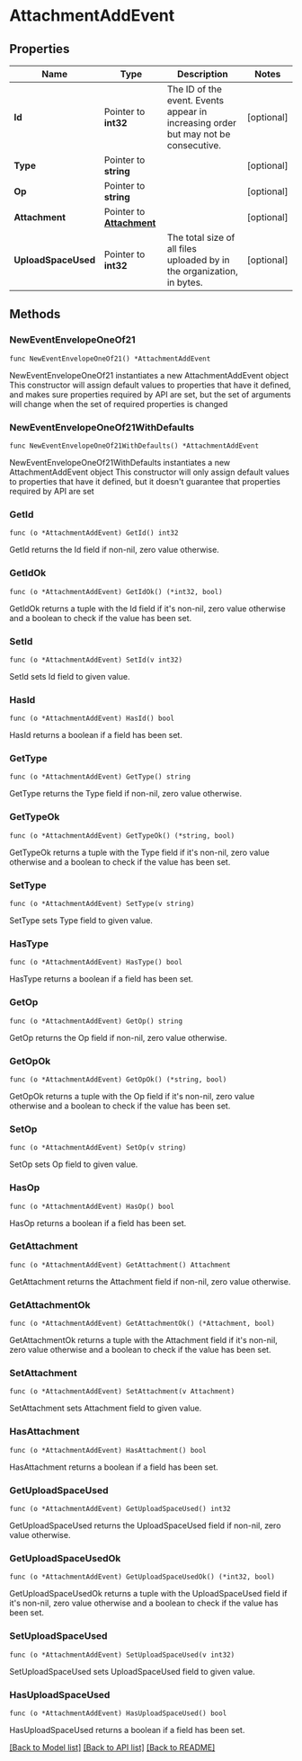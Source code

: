 # AttachmentAddEvent

## Properties

Name | Type | Description | Notes
------------ | ------------- | ------------- | -------------
**Id** | Pointer to **int32** | The ID of the event. Events appear in increasing order but may not be consecutive.  | [optional] 
**Type** | Pointer to **string** |  | [optional] 
**Op** | Pointer to **string** |  | [optional] 
**Attachment** | Pointer to [**Attachment**](Attachment.md) |  | [optional] 
**UploadSpaceUsed** | Pointer to **int32** | The total size of all files uploaded by in the organization, in bytes.  | [optional] 

## Methods

### NewEventEnvelopeOneOf21

`func NewEventEnvelopeOneOf21() *AttachmentAddEvent`

NewEventEnvelopeOneOf21 instantiates a new AttachmentAddEvent object
This constructor will assign default values to properties that have it defined,
and makes sure properties required by API are set, but the set of arguments
will change when the set of required properties is changed

### NewEventEnvelopeOneOf21WithDefaults

`func NewEventEnvelopeOneOf21WithDefaults() *AttachmentAddEvent`

NewEventEnvelopeOneOf21WithDefaults instantiates a new AttachmentAddEvent object
This constructor will only assign default values to properties that have it defined,
but it doesn't guarantee that properties required by API are set

### GetId

`func (o *AttachmentAddEvent) GetId() int32`

GetId returns the Id field if non-nil, zero value otherwise.

### GetIdOk

`func (o *AttachmentAddEvent) GetIdOk() (*int32, bool)`

GetIdOk returns a tuple with the Id field if it's non-nil, zero value otherwise
and a boolean to check if the value has been set.

### SetId

`func (o *AttachmentAddEvent) SetId(v int32)`

SetId sets Id field to given value.

### HasId

`func (o *AttachmentAddEvent) HasId() bool`

HasId returns a boolean if a field has been set.

### GetType

`func (o *AttachmentAddEvent) GetType() string`

GetType returns the Type field if non-nil, zero value otherwise.

### GetTypeOk

`func (o *AttachmentAddEvent) GetTypeOk() (*string, bool)`

GetTypeOk returns a tuple with the Type field if it's non-nil, zero value otherwise
and a boolean to check if the value has been set.

### SetType

`func (o *AttachmentAddEvent) SetType(v string)`

SetType sets Type field to given value.

### HasType

`func (o *AttachmentAddEvent) HasType() bool`

HasType returns a boolean if a field has been set.

### GetOp

`func (o *AttachmentAddEvent) GetOp() string`

GetOp returns the Op field if non-nil, zero value otherwise.

### GetOpOk

`func (o *AttachmentAddEvent) GetOpOk() (*string, bool)`

GetOpOk returns a tuple with the Op field if it's non-nil, zero value otherwise
and a boolean to check if the value has been set.

### SetOp

`func (o *AttachmentAddEvent) SetOp(v string)`

SetOp sets Op field to given value.

### HasOp

`func (o *AttachmentAddEvent) HasOp() bool`

HasOp returns a boolean if a field has been set.

### GetAttachment

`func (o *AttachmentAddEvent) GetAttachment() Attachment`

GetAttachment returns the Attachment field if non-nil, zero value otherwise.

### GetAttachmentOk

`func (o *AttachmentAddEvent) GetAttachmentOk() (*Attachment, bool)`

GetAttachmentOk returns a tuple with the Attachment field if it's non-nil, zero value otherwise
and a boolean to check if the value has been set.

### SetAttachment

`func (o *AttachmentAddEvent) SetAttachment(v Attachment)`

SetAttachment sets Attachment field to given value.

### HasAttachment

`func (o *AttachmentAddEvent) HasAttachment() bool`

HasAttachment returns a boolean if a field has been set.

### GetUploadSpaceUsed

`func (o *AttachmentAddEvent) GetUploadSpaceUsed() int32`

GetUploadSpaceUsed returns the UploadSpaceUsed field if non-nil, zero value otherwise.

### GetUploadSpaceUsedOk

`func (o *AttachmentAddEvent) GetUploadSpaceUsedOk() (*int32, bool)`

GetUploadSpaceUsedOk returns a tuple with the UploadSpaceUsed field if it's non-nil, zero value otherwise
and a boolean to check if the value has been set.

### SetUploadSpaceUsed

`func (o *AttachmentAddEvent) SetUploadSpaceUsed(v int32)`

SetUploadSpaceUsed sets UploadSpaceUsed field to given value.

### HasUploadSpaceUsed

`func (o *AttachmentAddEvent) HasUploadSpaceUsed() bool`

HasUploadSpaceUsed returns a boolean if a field has been set.


[[Back to Model list]](../README.md#documentation-for-models) [[Back to API list]](../README.md#documentation-for-api-endpoints) [[Back to README]](../README.md)



